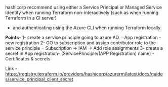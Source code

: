 hashicorp recommend using either a Service Principal or Managed Service Identity when running Terraform non-interactively 
(such as when running Terraform in a CI server) 
- and authenticating using the Azure CLI when running Terraform locally.

**Points-**
1- create a service principle going to azure AD  = App registration - new registration
2- GO to subscription  and assign contributor role to the service principle = Subscription -> IAM -> Add role assignments
3- create a secret in App registration- (ServicePrinciple/(APP Registration) name) - Certificates & secrets

Link -
https://registry.terraform.io/providers/hashicorp/azurerm/latest/docs/guides/service_principal_client_secret
